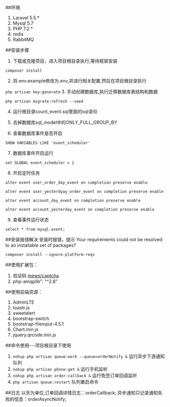 ##环境
1. Laravel 5.5.* 
2. Mysql 5.7
3. PHP 7.2.*
4. redis
5. RabbitMQ
 
##安装步骤
1. 下载或克隆项目，进入项目根目录执行,等待框架安装

``composer install``

2. 将.env.example修改为.env,并进行相关配置,然后在项目根目录执行

``php artisan key:generate``
3. 手动创建数据库,执行迁移数据库表结构和数据

``php artisan migrate:refresh --seed``

4. 运行根目录count_event.sql里面的sql语句

5. 去掉数据库sql_model中的ONLY_FULL_GROUP_BY

6. 查看数据库事件是否开启

``SHOW VARIABLES LIKE 'event_scheduler'``

7. 数据库事件开启运行

``set GLOBAL event_scheduler = 1``

8. 开启定时任务

``alter event user_order_day_event on completion preserve enable``

``alter event user_yesterdyay_order_event on completion preserve enable``

``alter event account_day_event on completion preserve enable``

``alter event account_yesterday_event on completion preserve enable``

9. 查看事件运行状态

``select * from mysql.event;``

##安装报错解决
安装时报错，提示 Your requirements could not be resolved to an installable set of packages?

``composer install --ignore-platform-reqs``

##使用扩展包：
1. 验证码 [mews/captcha](https://github.com/mewebstudio/captcha)
2. php-amqplib": "^2.8"



##使用前端资源：
1. AdminLTE
2. toastr.js
3. sweetalert
4. bootstrap-switch
5. bootstrap-fileinput-4.5.1
6. Chart.min.js
7. jquery.qrcode.min.js

##命令使用---项目根目录下使用
1. ``nohup php artisan queue:work --queue=orderNotify &`` 运行异步下游通知队列
2. ``nohup php artisan phone:get &`` 运行手机监听
3. ``nohup php artisan order:callback &`` 运行免签订单回调监听
4. ``php artisan queue:restart`` 队列重启命令

 
##日志
以天为单位,订单回调详情日志：orderCallback; 异步通知只记录通知失败的信息：orderAsyncNotify;


